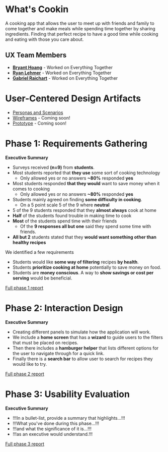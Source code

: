 # What's Cookin

A cooking app that allows the user to meet up with friends and family to come together and make meals while spending time together by sharing ingredients. Finding that perfect recipe to have a good time while cooking and eating with those you care about.

## UX Team Members

* **[Bryant Hoang](https://github.com/UsabilityEngineering/ux-portfolio-bhoang1998)** - Worked on Everything Together
* **[Ryan Lehmer](https://github.com/UsabilityEngineering/ux-portfolio-NotEnoughCharact)** - Worked on Everything Together
* **[Gabriel Raichart](https://github.com/UsabilityEngineering/ux-portfolio-0rion447)** - Worked on Everything Together

# User-Centered Design Artifacts
 
* [Personas and Scenarios](Persona_Scenario.pdf)
* [Wireframes](#) - Coming soon!
* [Prototype](#) - Coming soon!

# Phase 1: Requirements Gathering

**Executive Summary**

* Surveys received **(n=9)** from **students**.
* Most students reported that **they use** some sort of cooking technology
  * Only allowed yes or no answers **~80%** responded **yes**
* Most students responded **that they would** want to save money when it comes to cooking 
  * Only allowed yes or no answers **~80%** responded **yes**
* Students mainly agreed on finding **some difficulty in cooking**.
  * On a 5 point scale 5 of the 9 where **neutral**
* 5 of the 9 students responded that they **almost always** cook at home
* **Half** of the students found trouble in making time to cook
* **Most** of the students spend time with their friends
  * Of the **9 responses all but one** said they spend some time with friends.  
* **All but 2** students stated that they **would want something other than healthy recipes**

We identified a few requirements
  * Students would like **some way of filtering** recipes **by health**.
  * Students **prioritize cooking at home** potentially to save money on food.
  * Students are **money conscious**. A way to **show savings or cost per serving** would be beneficial.


[Full phase 1 report](requirements/README.md)

# Phase 2: Interaction Design

**Executive Summary**

* Creating different panels to simulate how the application will work.
* We include a **home screen** that has a **wizard** to guide users to the filters that must be placed on recipes.
* Then there includes a **hamburger helper** that lists different options for the user to navigate through for a quick link.
* Finally there is a **search bar** to allow user to search for recipes they would like to try.

[Full phase 2 report](design/README.md)

# Phase 3: Usability Evaluation

**Executive Summary**

* !!!In a bullet-list, provide a summary that highlights...!!!
* !!!What you've done during this phase...!!!
* !!!and what the significance of it is...!!!
* !!!as an executive would understand.!!!

[Full phase 3 report](evaluation/)
